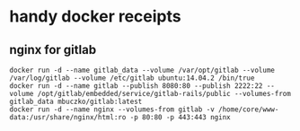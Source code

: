 # handy docker receipts

## nginx for gitlab

    docker run -d --name gitlab_data --volume /var/opt/gitlab --volume /var/log/gitlab --volume /etc/gitlab ubuntu:14.04.2 /bin/true
    docker run -d --name gitlab --publish 8080:80 --publish 2222:22 --volume /opt/gitlab/embedded/service/gitlab-rails/public --volumes-from gitlab_data mbuczko/gitlab:latest
    docker run -d --name nginx --volumes-from gitlab -v /home/core/www-data:/usr/share/nginx/html:ro -p 80:80 -p 443:443 nginx
